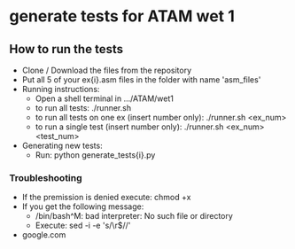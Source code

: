 # generate tests for ATAM wet 1

## How to run the tests
* Clone / Download the files from the repository
* Put all 5 of your ex{i}.asm files in the folder with name 'asm_files'
* Running instructions: 
  - Open a shell terminal in .../ATAM/wet1
  - to run all tests: ./runner.sh
  - to run all tests on one ex (insert number only): ./runner.sh <ex_num>
  - to run a single test (insert number only): ./runner.sh <ex_num> <test_num>
* Generating new tests:
  - Run: python generate_tests{i}.py

### Troubleshooting
* If the premission is denied execute: chmod +x <filename>
* If you get the following message:
  - /bin/bash^M: bad interpreter: No such file or directory
  - Execute: sed -i -e 's/\r$//' <filename>
* google.com
